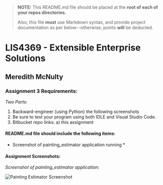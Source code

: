 > **NOTE:** This README.md file should be placed at the **root of each of your repos directories.**
>
>Also, this file **must** use Markdown syntax, and provide project documentation as per below--otherwise, points **will** be deducted.
>

# LIS4369 - Extensible Enterprise Solutions

## Meredith McNulty

### Assignment 3 Requirements:

*Two Parts:*

1. Backward-engineer (using Python) the following screenshots
2. Be sure to test your program using both IDLE and Visual Studio Code.
3. Bitbucket repo links:
	a) this assignment

#### README.md file should include the following items:

* Screenshot of painting_estimator application running *


#### Assignment Screenshots:

*Screenshot of painting_estimator application*:

![Painting Estimator Screenshot](img/painting_estimator.png)